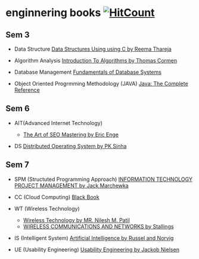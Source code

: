 # enginnering books [![HitCount](http://hits.dwyl.io/ssp4all/Pong-Game.svg)](http://hits.dwyl.io/ssp4all/enginnering-books)

## Sem 3
* Data Structure [Data Structures
Using using C by Reema Thareja](Information-technology/sem3/ds.pdf)

* Algorithm Analysis [Introduction To Algorithms by Thomas Cormen](Information-technology/sem7/algorithms.pdf) 

* Database Management [Fundamentals of Database Systems](Information-technology/sem3/dbms.pdf)

* Object Oriented Progrmming Methodology (JAVA) [Java: The Complete Reference](Information-technology/sem3/java.pdf) 


## Sem 6
* AIT(Advanced Internet Technology)
    + [The Art of SEO Mastering by Eric Enge](Information-technology/sem6/seo.pdf)
    
* DS [Distributed Operating System by PK Sinha]((Information-technology/sem7/dos.pdf)
)


## Sem 7
* SPM (Structuted Programming Approach) 
[INFORMATION TECHNOLOGY PROJECT MANAGEMENT by Jack Marchewka](Information-technology/sem7/spm.pdf)

* CC (Cloud Computing) 
[Black Book](Information-technology/sem7/cc.pdf)

* WT (Wireless Technology) 
    + [Wireless Technology by MR. Nilesh M. Patil](Information-technology/sem7/wt.pdf)
    + [WIRELESS COMMUNICATIONS
AND NETWORKS by Stallings](Information-technology/sem7/wt-stalling.pdf)


* IS (Intelligent System) 
[Artificial Intelligence by Russel and Norvig](Information-technology/sem7/ai.pdf)

* UE (Usability Engineering) 
[Usability Engineering by Jackob Nielsen](Information-technology/sem7/ue.pdf)
